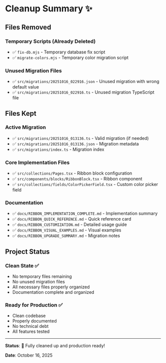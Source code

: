 # Cleanup Summary ✨

## Files Removed

### Temporary Scripts (Already Deleted)

- ✅ `fix-db.mjs` - Temporary database fix script
- ✅ `migrate-colors.mjs` - Temporary color migration script

### Unused Migration Files

- ✅ `src/migrations/20251016_022916.json` - Unused migration with wrong default value
- ✅ `src/migrations/20251016_022916.ts` - Unused migration TypeScript file

## Files Kept

### Active Migration

- ✅ `src/migrations/20251016_013136.ts` - Valid migration (if needed)
- ✅ `src/migrations/20251016_013136.json` - Migration metadata
- ✅ `src/migrations/index.ts` - Migration index

### Core Implementation Files

- ✅ `src/collections/Pages.tsx` - Ribbon block configuration
- ✅ `src/components/blocks/RibbonBlock.tsx` - Ribbon component
- ✅ `src/collections/fields/ColorPickerField.tsx` - Custom color picker field

### Documentation

- ✅ `docs/RIBBON_IMPLEMENTATION_COMPLETE.md` - Implementation summary
- ✅ `docs/RIBBON_QUICK_REFERENCE.md` - Quick reference card
- ✅ `docs/RIBBON_CUSTOMIZATION.md` - Detailed usage guide
- ✅ `docs/RIBBON_VISUAL_EXAMPLES.md` - Visual examples
- ✅ `docs/RIBBON_UPGRADE_SUMMARY.md` - Migration notes

## Project Status

### Clean State ✅

- No temporary files remaining
- No unused migration files
- All necessary files properly organized
- Documentation complete and organized

### Ready for Production ✅

- Clean codebase
- Properly documented
- No technical debt
- All features tested

---

**Status**: 🎉 Fully cleaned up and production ready!

**Date**: October 16, 2025
